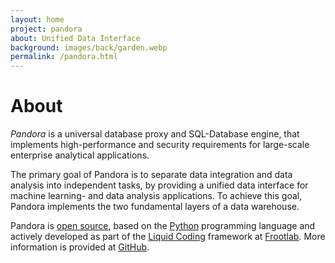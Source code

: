 ```yaml
---
layout: home
project: pandora
about: Unified Data Interface
background: images/back/garden.webp
permalink: /pandora.html
---
```


# About

*Pandora* is a universal database proxy and SQL-Database engine, that implements
high-performance and security requirements for large-scale enterprise analytical
applications.

The primary goal of Pandora is to separate data integration and data analysis
into independent tasks, by providing a unified data interface for machine
learning- and data analysis applications. To achieve this goal, Pandora
implements the two fundamental layers of a data warehouse.

Pandora is [open source](https://github.com/frootlab/pandora), based on the
[Python](https://www.python.org/) programming language and actively developed as
part of the [Liquid Coding](https://github.com/orgs/frootlab/projects) framework
at [Frootlab](https://www.frootlab.org). More information is provided at
[GitHub](https://github.com/frootlab/pandora).
